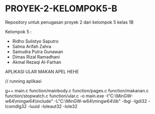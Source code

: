 # PROYEK-2-KELOMPOK5-B
Repository untuk penugasan proyek 2 dari kelompok 5 kelas 1B

Kelompok 5 : 
- Ridho Sulistyo Saputro
- Salma Arifah Zahra
- Samudra Putra Gunawan
- Dimas Rizal Ramadhani 
- Akmal Rezaqi Al-Farhan

APLIKASI ULAR MAKAN APEL HEHE

// running aplikasi

g++ main.c function/mainbody.c function/pages.c function/makanan.c function/stopwatch.c function/ular.c -o main.exe -I"C:\MinGW-w64\mingw64\include" -L"C:\MinGW-w64\mingw64\lib" -lbgi -lgdi32 -lcomdlg32 -luuid -loleaut32 -lole32